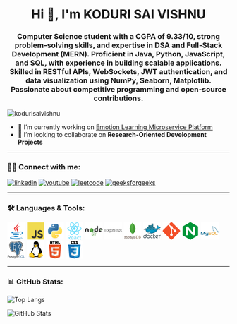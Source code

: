 <h1 align="center">Hi 👋, I'm KODURI SAI VISHNU</h1>
<h3 align="center">Computer Science student with a CGPA of 9.33/10, strong problem-solving skills, and expertise in DSA and Full-Stack Development (MERN). Proficient in Java, Python, JavaScript, and SQL, with experience in building scalable applications. Skilled in RESTful APIs, WebSockets, JWT authentication, and data visualization using NumPy, Seaborn, Matplotlib. Passionate about competitive programming and open-source contributions.</h3>

<p align="left"> <img src="https://komarev.com/ghpvc/?username=kodurisaivishnu&label=Profile%20views&color=0e75b6&style=flat" alt="kodurisaivishnu" /> </p>

- 🔭 I’m currently working on [Emotion Learning Microservice Platform](https://github.com/kodurisaivishnu/Emotion-Learning-Microservice)
- 👯 I’m looking to collaborate on **Research-Oriented Development Projects**

---

### 🧑‍💼 Connect with me:

<p align="left">
  <a href="https://linkedin.com/in/koduri-sai-vishnu-780b2923b" target="_blank"><img src="https://cdn.jsdelivr.net/gh/devicons/devicon/icons/linkedin/linkedin-original.svg" alt="linkedin" width="30" height="30"/></a>
  <a href="https://www.youtube.com/c/educationalneeds1283" target="_blank"><img src="https://cdn.jsdelivr.net/gh/devicons/devicon/icons/youtube/youtube-original.svg" alt="youtube" width="30" height="30"/></a>
  <a href="https://www.leetcode.com/ksv-1288" target="_blank"><img src="https://raw.githubusercontent.com/rahuldkjain/github-profile-readme-generator/master/src/images/icons/Social/leet-code.svg" alt="leetcode" width="30" height="30"/></a>
  <a href="https://auth.geeksforgeeks.org/user/kodurisaxytp" target="_blank"><img src="https://raw.githubusercontent.com/rahuldkjain/github-profile-readme-generator/master/src/images/icons/Social/geeks-for-geeks.svg" alt="geeksforgeeks" width="30" height="30"/></a>
</p>

---

### 🛠️ Languages & Tools:
<p align="left">
  <img src="https://raw.githubusercontent.com/devicons/devicon/master/icons/java/java-original.svg" alt="java" width="40" height="40"/>
  <img src="https://raw.githubusercontent.com/devicons/devicon/master/icons/javascript/javascript-original.svg" alt="javascript" width="40" height="40"/>
  <img src="https://raw.githubusercontent.com/devicons/devicon/master/icons/python/python-original.svg" alt="python" width="40" height="40"/>
  <img src="https://raw.githubusercontent.com/devicons/devicon/master/icons/react/react-original-wordmark.svg" alt="react" width="40" height="40"/>
  <img src="https://raw.githubusercontent.com/devicons/devicon/master/icons/nodejs/nodejs-original-wordmark.svg" alt="nodejs" width="40" height="40"/>
  <img src="https://raw.githubusercontent.com/devicons/devicon/master/icons/express/express-original-wordmark.svg" alt="express" width="40" height="40"/>
  <img src="https://raw.githubusercontent.com/devicons/devicon/master/icons/mongodb/mongodb-original-wordmark.svg" alt="mongodb" width="40" height="40"/>
  <img src="https://raw.githubusercontent.com/devicons/devicon/master/icons/docker/docker-original-wordmark.svg" alt="docker" width="40" height="40"/>
  <img src="https://raw.githubusercontent.com/devicons/devicon/master/icons/git/git-original.svg" alt="git" width="40" height="40"/>
  <img src="https://raw.githubusercontent.com/devicons/devicon/master/icons/nginx/nginx-original.svg" alt="nginx" width="40" height="40"/>
  <img src="https://raw.githubusercontent.com/devicons/devicon/master/icons/mysql/mysql-original-wordmark.svg" alt="mysql" width="40" height="40"/>
  <img src="https://raw.githubusercontent.com/devicons/devicon/master/icons/postgresql/postgresql-original-wordmark.svg" alt="postgresql" width="40" height="40"/>
  <img src="https://raw.githubusercontent.com/devicons/devicon/master/icons/linux/linux-original.svg" alt="linux" width="40" height="40"/>
  <img src="https://raw.githubusercontent.com/devicons/devicon/master/icons/html5/html5-original-wordmark.svg" alt="html" width="40" height="40"/>
  <img src="https://raw.githubusercontent.com/devicons/devicon/master/icons/css3/css3-original-wordmark.svg" alt="css3" width="40" height="40"/>
</p>

---

### 📊 GitHub Stats:

<p align="left">
  <img src="https://github-readme-stats.vercel.app/api/top-langs/?username=kodurisaivishnu&layout=compact&langs_count=8&hide=cpp,c%2B%2B&theme=default" alt="Top Langs" />
</p>

<p align="left">
  <img src="https://github-readme-stats.vercel.app/api?username=kodurisaivishnu&show_icons=true&locale=en&theme=default" alt="GitHub Stats" />
</p>
